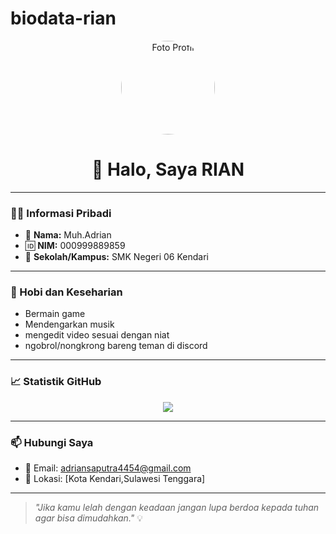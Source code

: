 # biodata-rian
<p align="center">
  <img src="https://imgur.com/a/66bVFe8" width="150" style="border-radius: 50%" alt="Foto Profil"/>
</p>

<h1 align="center">👋 Halo, Saya RIAN</h1>

---

### 🧑‍🎓 Informasi Pribadi
- 📛 **Nama:** Muh.Adrian  
- 🆔 **NIM:** 000999889859  
- 🏫 **Sekolah/Kampus:** SMK Negeri 06 Kendari

---

### 🎯 Hobi dan Keseharian
-  Bermain game 
-  Mendengarkan musik  
-  mengedit video sesuai dengan niat
- ngobrol/nongkrong bareng teman di discord
---

### 📈 Statistik GitHub
<p align="center">
  <img src="https://github-readme-stats.vercel.app/api?username=USERNAME_ANDA&show_icons=true&theme=github_dark" />
</p>

---

### 📫 Hubungi Saya
- 📧 Email: [adriansaputra4454@gmail.com](adriansaputra4454@gmail.com)  
- 📍 Lokasi: [Kota Kendari,Sulawesi Tenggara]  

---

> _"Jika kamu lelah dengan keadaan jangan lupa berdoa kepada tuhan agar bisa dimudahkan."_ 💡
